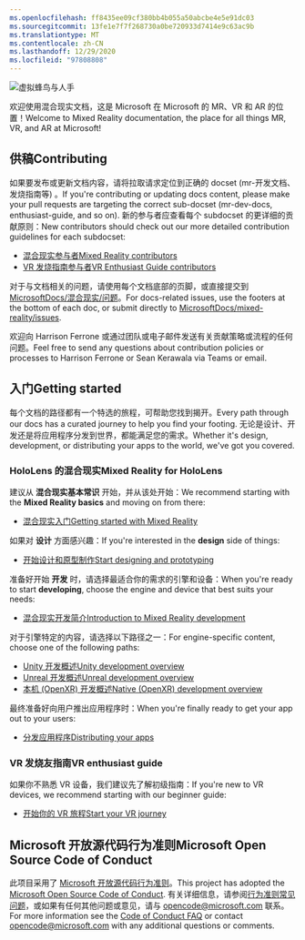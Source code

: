 ```yaml
---
ms.openlocfilehash: ff8435ee09cf380bb4b055a50abcbe4e5e91dc03
ms.sourcegitcommit: 13fe1e7f7f268730a0be720933d7414e9c63ac9b
ms.translationtype: MT
ms.contentlocale: zh-CN
ms.lasthandoff: 12/29/2020
ms.locfileid: "97808808"
---
```

![虚拟蜂鸟与人手](mixed-reality-docs/mr-dev-docs/discover/images/01_MixedReality.png)

<span data-ttu-id="920c6-102">欢迎使用混合现实文档，这是 Microsoft 在 Microsoft 的 MR、VR 和 AR 的位置！</span><span class="sxs-lookup"><span data-stu-id="920c6-102">Welcome to Mixed Reality documentation, the place for all things MR, VR, and AR at Microsoft!</span></span>

## <a name="contributing"></a><span data-ttu-id="920c6-103">供稿</span><span class="sxs-lookup"><span data-stu-id="920c6-103">Contributing</span></span>

<span data-ttu-id="920c6-104">如果要发布或更新文档内容，请将拉取请求定位到正确的 docset (mr-开发文档、发烧指南等) 。</span><span class="sxs-lookup"><span data-stu-id="920c6-104">If you're contributing or updating docs content, please make your pull requests are targeting the correct sub-docset (mr-dev-docs, enthusiast-guide, and so on).</span></span> <span data-ttu-id="920c6-105">新的参与者应查看每个 subdocset 的更详细的贡献原则：</span><span class="sxs-lookup"><span data-stu-id="920c6-105">New contributors should check out our more detailed contribution guidelines for each subdocset:</span></span>

* [<span data-ttu-id="920c6-106">混合现实参与者</span><span class="sxs-lookup"><span data-stu-id="920c6-106">Mixed Reality contributors</span></span>](mixed-reality-docs/mr-dev-docs/CONTRIBUTING.md)
* [<span data-ttu-id="920c6-107">VR 发烧指南参与者</span><span class="sxs-lookup"><span data-stu-id="920c6-107">VR Enthusiast Guide contributors</span></span>](mixed-reality-docs/enthusiast-guide/CONTRIBUTING.md)

<span data-ttu-id="920c6-108">对于与文档相关的问题，请使用每个文档底部的页脚，或直接提交到 [MicrosoftDocs/混合现实/问题](https://github.com/MicrosoftDocs/mixed-reality/issues)。</span><span class="sxs-lookup"><span data-stu-id="920c6-108">For docs-related issues, use the footers at the bottom of each doc, or submit directly to [MicrosoftDocs/mixed-reality/issues](https://github.com/MicrosoftDocs/mixed-reality/issues).</span></span>

<span data-ttu-id="920c6-109">欢迎向 Harrison Ferrone 或通过团队或电子邮件发送有关贡献策略或流程的任何问题。</span><span class="sxs-lookup"><span data-stu-id="920c6-109">Feel free to send any questions about contribution policies or processes to Harrison Ferrone or Sean Kerawala via Teams or email.</span></span> 

## <a name="getting-started"></a><span data-ttu-id="920c6-110">入门</span><span class="sxs-lookup"><span data-stu-id="920c6-110">Getting started</span></span> 

<span data-ttu-id="920c6-111">每个文档的路径都有一个特选的旅程，可帮助您找到揭开。</span><span class="sxs-lookup"><span data-stu-id="920c6-111">Every path through our docs has a curated journey to help you find your footing.</span></span> <span data-ttu-id="920c6-112">无论是设计、开发还是将应用程序分发到世界，都能满足您的需求。</span><span class="sxs-lookup"><span data-stu-id="920c6-112">Whether it's design, development, or distributing your apps to the world, we've got you covered.</span></span> 

### <a name="mixed-reality-for-hololens"></a><span data-ttu-id="920c6-113">HoloLens 的混合现实</span><span class="sxs-lookup"><span data-stu-id="920c6-113">Mixed Reality for HoloLens</span></span>

<span data-ttu-id="920c6-114">建议从 **混合现实基本常识** 开始，并从该处开始：</span><span class="sxs-lookup"><span data-stu-id="920c6-114">We recommend starting with the **Mixed Reality basics** and moving on from there:</span></span>

* [<span data-ttu-id="920c6-115">混合现实入门</span><span class="sxs-lookup"><span data-stu-id="920c6-115">Getting started with Mixed Reality</span></span>](mixed-reality-docs/mr-dev-docs/discover/get-started-with-mr.md)

<span data-ttu-id="920c6-116">如果对 **设计** 方面感兴趣：</span><span class="sxs-lookup"><span data-stu-id="920c6-116">If you're interested in the **design** side of things:</span></span>

* [<span data-ttu-id="920c6-117">开始设计和原型制作</span><span class="sxs-lookup"><span data-stu-id="920c6-117">Start designing and prototyping</span></span>](mixed-reality-docs/mr-dev-docs/design/design.md)

<span data-ttu-id="920c6-118">准备好开始 **开发** 时，请选择最适合你的需求的引擎和设备：</span><span class="sxs-lookup"><span data-stu-id="920c6-118">When you're ready to start **developing**, choose the engine and device that best suits your needs:</span></span>

* [<span data-ttu-id="920c6-119">混合现实开发简介</span><span class="sxs-lookup"><span data-stu-id="920c6-119">Introduction to Mixed Reality development</span></span>](mixed-reality-docs/mr-dev-docs/develop/development.md)

<span data-ttu-id="920c6-120">对于引擎特定的内容，请选择以下路径之一：</span><span class="sxs-lookup"><span data-stu-id="920c6-120">For engine-specific content, choose one of the following paths:</span></span>

* [<span data-ttu-id="920c6-121">Unity 开发概述</span><span class="sxs-lookup"><span data-stu-id="920c6-121">Unity development overview</span></span>](mixed-reality-docs/mr-dev-docs/develop/unity/unity-development-overview.md)
* [<span data-ttu-id="920c6-122">Unreal 开发概述</span><span class="sxs-lookup"><span data-stu-id="920c6-122">Unreal development overview</span></span>](mixed-reality-docs/mr-dev-docs/develop/unreal/unreal-development-overview.md)
* [<span data-ttu-id="920c6-123">本机 (OpenXR) 开发概述</span><span class="sxs-lookup"><span data-stu-id="920c6-123">Native (OpenXR) development overview</span></span>](mixed-reality-docs/mr-dev-docs/develop/native/directx-development-overview.md)

<span data-ttu-id="920c6-124">最终准备好向用户推出应用程序时：</span><span class="sxs-lookup"><span data-stu-id="920c6-124">When you're finally ready to get your app out to your users:</span></span>

* [<span data-ttu-id="920c6-125">分发应用程序</span><span class="sxs-lookup"><span data-stu-id="920c6-125">Distributing your apps</span></span>](mixed-reality-docs/mr-dev-docs/distribute/distribute-overview.md)

### <a name="vr-enthusiast-guide"></a><span data-ttu-id="920c6-126">VR 发烧友指南</span><span class="sxs-lookup"><span data-stu-id="920c6-126">VR enthusiast guide</span></span>

<span data-ttu-id="920c6-127">如果你不熟悉 VR 设备，我们建议先了解初级指南：</span><span class="sxs-lookup"><span data-stu-id="920c6-127">If you're new to VR devices, we recommend starting with our beginner guide:</span></span>

* [<span data-ttu-id="920c6-128">开始你的 VR 旅程</span><span class="sxs-lookup"><span data-stu-id="920c6-128">Start your VR journey</span></span>](enthusiast-guide/vr-journey.md)

## <a name="microsoft-open-source-code-of-conduct"></a><span data-ttu-id="920c6-129">Microsoft 开放源代码行为准则</span><span class="sxs-lookup"><span data-stu-id="920c6-129">Microsoft Open Source Code of Conduct</span></span>

<span data-ttu-id="920c6-130">此项目采用了 [Microsoft 开放源代码行为准则](https://opensource.microsoft.com/codeofconduct/)。</span><span class="sxs-lookup"><span data-stu-id="920c6-130">This project has adopted the [Microsoft Open Source Code of Conduct](https://opensource.microsoft.com/codeofconduct/).</span></span>
<span data-ttu-id="920c6-131">有关详细信息，请参阅[行为准则常见问题](https://opensource.microsoft.com/codeofconduct/faq/)，或如果有任何其他问题或意见，请与 [opencode@microsoft.com](mailto:opencode@microsoft.com) 联系。</span><span class="sxs-lookup"><span data-stu-id="920c6-131">For more information see the [Code of Conduct FAQ](https://opensource.microsoft.com/codeofconduct/faq/) or contact [opencode@microsoft.com](mailto:opencode@microsoft.com) with any additional questions or comments.</span></span>
